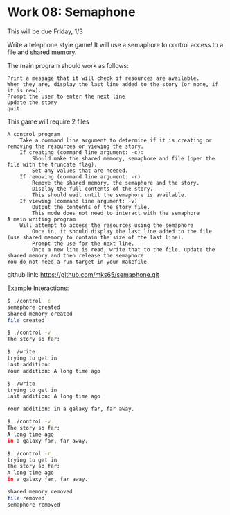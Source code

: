 # Work 08: Semaphone

This will be due Friday, 1/3

Write a telephone style game! It will use a semaphore to control access to a file and shared memory.

The main program should work as follows:

    Print a message that it will check if resources are available.
    When they are, display the last line added to the story (or none, if it is new).
    Prompt the user to enter the next line
    Update the story
    quit


This game will require 2 files

    A control program
        Take a command line argument to determine if it is creating or removing the resources or viewing the story.
        If creating (command line argument: -c):
            Should make the shared memory, semaphore and file (open the file with the truncate flag).
            Set any values that are needed.
        If removing (command line argument: -r)
            Remove the shared memory, the semaphore and the story.
            Display the full contents of the story.
            This should wait until the semaphore is available.
        If viewing (command line argument: -v)
            Output the contents of the story file.
            This mode does not need to interact with the semaphore
    A main writing program
        Will attempt to access the resources using the semaphore
            Once in, it should display the last line added to the file (use shared memory to contain the size of the last line).
            Prompt the use for the next line.
            Once a new line is read, write that to the file, update the shared memory and then release the semaphore
    You do not need a run target in your makefile

github link:
https://github.com/mks65/semaphone.git

Example Interactions:
``` sh
$ ./control -c
semaphore created
shared memory created
file created

$ ./control -v
The story so far:

$ ./write
trying to get in
Last addition:
Your addition: A long time ago

$ ./write
trying to get in
Last addition: A long time ago

Your addition: in a galaxy far, far away.

$ ./control -v
The story so far:
A long time ago
in a galaxy far, far away.

$ ./control -r
trying to get in
The story so far:
A long time ago
in a galaxy far, far away.

shared memory removed
file removed
semaphore removed
```
